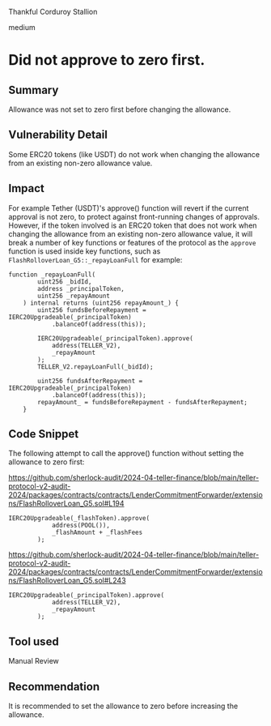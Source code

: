 Thankful Corduroy Stallion

medium

# Did not approve to zero first.

## Summary
Allowance was not set to zero first before changing the allowance.
## Vulnerability Detail
Some ERC20 tokens (like USDT) do not work when changing the allowance from an existing non-zero allowance value.
## Impact
 For example Tether (USDT)'s approve() function will revert if the current approval is not zero, to protect against front-running changes of approvals.
However, if the token involved is an ERC20 token that does not work when changing the allowance from an existing non-zero allowance value, it will break a number of key functions or features of the protocol as the `approve` function is used inside key functions, such as `FlashRolloverLoan_G5::_repayLoanFull` for example:
```solidity
function _repayLoanFull(
        uint256 _bidId,
        address _principalToken,
        uint256 _repayAmount
    ) internal returns (uint256 repayAmount_) {
        uint256 fundsBeforeRepayment = IERC20Upgradeable(_principalToken)
            .balanceOf(address(this));

        IERC20Upgradeable(_principalToken).approve(
            address(TELLER_V2),
            _repayAmount
        );
        TELLER_V2.repayLoanFull(_bidId);

        uint256 fundsAfterRepayment = IERC20Upgradeable(_principalToken)
            .balanceOf(address(this));
        repayAmount_ = fundsBeforeRepayment - fundsAfterRepayment;
    }
```

## Code Snippet
The following attempt to call the approve() function without setting the allowance to zero first:

https://github.com/sherlock-audit/2024-04-teller-finance/blob/main/teller-protocol-v2-audit-2024/packages/contracts/contracts/LenderCommitmentForwarder/extensions/FlashRolloverLoan_G5.sol#L194
```solidity
IERC20Upgradeable(_flashToken).approve(
            address(POOL()),
            _flashAmount + _flashFees
        );
```
https://github.com/sherlock-audit/2024-04-teller-finance/blob/main/teller-protocol-v2-audit-2024/packages/contracts/contracts/LenderCommitmentForwarder/extensions/FlashRolloverLoan_G5.sol#L243
```solidity
IERC20Upgradeable(_principalToken).approve(
            address(TELLER_V2),
            _repayAmount
        );
```

## Tool used

Manual Review

## Recommendation
It is recommended to set the allowance to zero before increasing the allowance.
